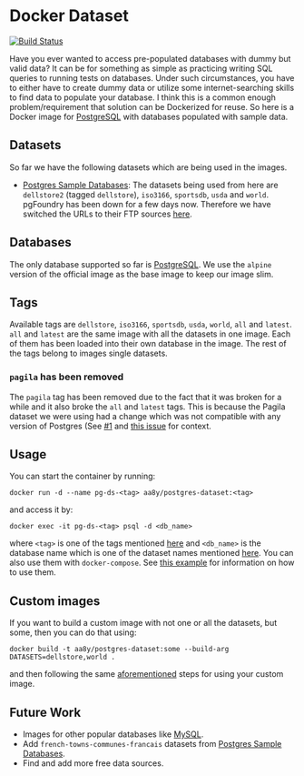 # Docker Dataset

[![Build Status](https://travis-ci.org/aa8y/docker-dataset.svg?branch=master)](https://travis-ci.org/aa8y/docker-dataset)

Have you ever wanted to access pre-populated databases with dummy but valid data? It can be for something as simple as practicing writing SQL queries to running tests on databases. Under such circumstances, you have to either have to create dummy data or utilize some internet-searching skills to find data to populate your database. I think this is a common enough problem/requirement that solution can be Dockerized for reuse. So here is a Docker image for [PostgreSQL](https://www.postgresql.org/) with databases populated with sample data.

## Datasets

So far we have the following datasets which are being used in the images.
* [Postgres Sample Databases](https://wiki.postgresql.org/wiki/Sample_Databases): The datasets being used from here are `dellstore2` (tagged `dellstore`), `iso3166`,  `sportsdb`, `usda` and `world`. pgFoundry has been down for a few days now. Therefore we have switched the URLs to their FTP sources [here](https://www.postgresql.org/ftp/projects/pgFoundry/dbsamples/).

## Databases

The only database supported so far is [PostgreSQL](https://www.postgresql.org/). We use the `alpine` version of the official image as the base image to keep our image slim.

## Tags

Available tags are `dellstore`, `iso3166`,  `sportsdb`, `usda`, `world`, `all` and `latest`. `all` and `latest` are the same image with all the datasets in one image. Each of them has been loaded into their own database in the image. The rest of the tags belong to images single datasets.

### `pagila` has been removed

The `pagila` tag has been removed due to the fact that it was broken for a while and it also broke the `all` and `latest` tags. This is because the Pagila dataset we were using had a change which was not compatible with any version of Postgres (See [#1](https://github.com/aa8y/docker-dataset/issues/1) and [this issue](https://github.com/devrimgunduz/pagila/issues/6) for context.

## Usage

You can start the container by running:
```
docker run -d --name pg-ds-<tag> aa8y/postgres-dataset:<tag>
```
and access it by:
```
docker exec -it pg-ds-<tag> psql -d <db_name>
```
where `<tag>` is one of the tags mentioned [here](#tags) and `<db_name>` is the database name which is one of the dataset names mentioned [here](#datasets). You can also use them with `docker-compose`. See [this example](https://github.com/aa8y/data-dude/blob/master/docker-compose.yml) for information on how to use them.

## Custom images

If you want to build a custom image with not one or all the datasets, but some, then you can do that using:
```
docker build -t aa8y/postgres-dataset:some --build-arg DATASETS=dellstore,world .
```
and then following the same [aforementioned](#usage) steps for using your custom image.

## Future Work

* Images for other popular databases like [MySQL](https://www.mysql.com/).
* Add `french-towns-communes-francais` datasets from [Postgres Sample Databases](https://wiki.postgresql.org/wiki/Sample_Databases).
* Find and add more free data sources.
